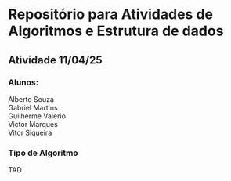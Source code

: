 # Repositório para Atividades de Algoritmos e Estrutura de dados

## <b>Atividade 11/04/25<br></b>
### Alunos:<br>
Alberto Souza<br>
Gabriel Martins <br>
Guilherme Valerio<br>
Victor Marques<br>
Vitor Siqueira<br>

### Tipo de Algoritmo
TAD
